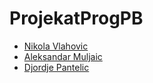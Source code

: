 # ProjekatProgPB

* [Nikola Vlahovic](https://github.com/NidzaKornjaca)
* [Aleksandar Muljaic](https://github.com/Aleksandar-M)
* [Djordje Pantelic](https://github.com/djolf94)
